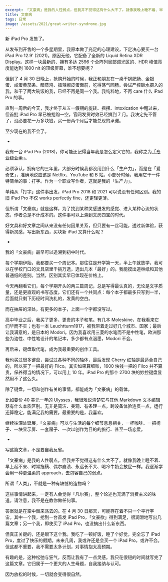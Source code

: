 ```yaml
---
excerpt: 「文豪病」是我的人性弱点，但我并不觉得这有什么大不了。就像我晚上睡不着、早上起不来、时常拖稿、偶尔崩溃、永远长不大、喝冷牛奶会放屁一样。我逐渐学会用一种更温柔的 approach，去包容自己的弱点。
title: 文豪病
tags: 日常
image: /assets/2021/great-writer-syndrome.jpg
---
```


新 iPad Pro 发售了。

从发布到开售的一个多星期里，我原本做了充足的心理建设，下定决心要买一台 iPad Pro 12.9' (2021)。原因无他，它配备了全新的 Liquid Retina XDR Display。这样一块最新的、拥有多达 2596 个全阵列局部调光区的、HDR 峰值亮度能达到 1600 nit 的顶级屏幕，谁不想要呢？

但到了 4 月 30 日晚上，抢购开始的时候，我正和朋友在一桌干锅肥肠、金银蛋、咸蛋黄茄条、醋蒸鸡、擂辣椒皮蛋面前，吃得荡气回肠。尝试严控碳水摄入的我，和干了两大碗饭的我，已经不再是同一个我。我纯粹地，不再 care 什么 iPad Pro 的事。

直到一周后的今天，我才终于从五一假期的旋转、摇摆、intoxication 中醒过来，但首批 iPad Pro 早已被抢购一空，官网发货时效已经排到 7 月。我决定先不管了，没必要花一万多块钱，买一份两个月后才能兑现的承诺。

至少现在的我不会了。

-

我有一台 iPad Pro (2018)，你可能还记得当年我是怎么定义它的，我称之为[「专业级业余」](/2018/ipad-pro-2018-review/)。

必须承认，拥有它的三年里，大部分时候我都没用到什么「生产力」，而是在「爱奇艺」，准确地说应该是 Netflix、YouTube 和 B 站。小部分时候，我用它干一件特简单的事：打字。作为一个职业写作者，这就是我的「生产力」。

单纯从「打字」这件事出发，iPad Pro 2018 和 2021 可以说没有任何区别。我的旧 iPad Pro 不仅 works perfectly fine，还更轻更薄。

但所谓「文豪病」就是这样，为了找到某种灵感迸发的感觉、进入某种心流的状态，作者总是不计成本的。这件事可以上溯到文房四宝的时代。

好文具和好文章之间从来没有任何因果关系，但只要有一丝可能，透过新体验，获得新灵感，写出新东西，买块新 iPad 又算什么呢？

-

我的「文豪病」最早可以追溯到初中时代。

每个学期伊始，我都要买一个周记本。那往往是开学第一天，半上午就放学，我可以在学校门口的文具店里千挑万选，选出几本「最好」的。我能摸出道林纸和其他普通纸的差别。当然，区别其实早已体现在价格上。

今天再翻看它们，每个学期开头的两三篇周记，总是写得最认真的，无论是文字质量，还是更直观的书写态度。它们还有一个共同点：每个本子都最多只写到一半，后面就只剩下历经时间洗礼的，发黄的空白。

而在抽屉的深处，有更多的本子，上面一个字都没写过。

高中毕业之后，我买了更多、更贵的本子和笔。有几本 Moleskine，在我看来它们华而不实；也有一本 Leuchtturm1917，被我带着走过好几个城市、国家；最后让我满意的，是日本的 Modori。因为我喜欢用三菱的水笔而不是中性笔，欧洲那些为油性、中性笔设计的笔记本，多少都有点洇墨，Modori 不会。

再后来，键盘取代笔，成为我最重要的创作工具。

我也买过很多键盘，尝试过各种不同的轴体，最后发现 Cherry 红轴是最适合自己的，所以买了一把最好的 Filco。其实如果算细账，1600 块钱一把的 Filco 并不算贵，保养得当的情况下，可以用上 10 年。iPad Pro 的那个 2700 块的妙控键盘显然用不了这么久。

除了键盘，一切和创作有关的事情，都能成为「文豪病」的载体。

比如要价 40 美元一年的 Ulysses，我很难说清楚它与其他 Markdown 文本编辑器有什么本质区别。无非是简洁、美观、有条理一点，跨设备体验连贯一点，运行还算稳定，能满足我的需要。最重要的是，我喜欢。

继续往深处延展，「文豪病」可以与生活的每个细节息息相关，一杯咖啡、一把椅子、一块显示屏、一套房子、一次以创作为目的的旅行、甚至一场恋爱。

-

写这篇文章，不是要自我反省。

「文豪病」是我的人性弱点，但我并不觉得这有什么大不了。就像我晚上睡不着、早上起不来、时常拖稿、偶尔崩溃、永远长不大、喝冷牛奶会放屁一样。我逐渐学会用一种更温柔的 approach，去包容自己的弱点。

所谓「人类」，不就是一种有缺憾的造物吗？

这些事情讲起来，一定有人会觉得「凡尔赛」，整个论述也充满了消费主义的味道。请注意，我不是在教你做任何事。

答案就是在空中飘来荡去的。在 4 月 30 日那天，可能存在着不只一个平行宇宙。其中一个我，抢到一台首发 iPad Pro，「文豪欲」得到满足，很润滑地写出几篇文章；另一个我，即使买了 iPad Pro，也没搞出什么新东西。

但真正关键的，还是眼下这个我。我吃了一顿好饭，睡了个好觉，完全忘了 iPad Pro，度过了快乐的假期。未来几周，我或许还是会买一个 iPad Pro，或许不会。但这都不重要，我不需要太多计划，对事情抱太高预期。

有趣的是，这种松弛与狂气，反而让我有了一点灵感。我只花很短的时间就写完了这篇文章。它归属于一个更大的人生母题，自我接纳与认可。

因为放松的时候，一切就会变得很自然。
